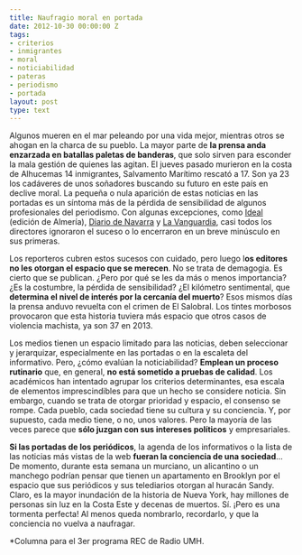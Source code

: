 ```yaml
---
title: Naufragio moral en portada
date: 2012-10-30 00:00:00 Z
tags:
- criterios
- inmigrantes
- moral
- noticiabilidad
- pateras
- periodismo
- portada
layout: post
type: text
---
```


Algunos mueren en el mar peleando por una vida mejor, mientras otros se ahogan en la charca de su pueblo. La mayor parte de **la prensa anda enzarzada en batallas paletas de banderas**, que solo sirven para esconder la mala gestión de quienes las agitan. El jueves pasado murieron en la costa de Alhucemas 14 inmigrantes, Salvamento Marítimo rescató a 17. Son ya 23 los cadáveres de unos soñadores buscando su futuro en este país en declive moral. La pequeña o nula aparición de estas noticias en las portadas es un síntoma más de la pérdida de sensibilidad de algunos profesionales del periodismo. Con algunas excepciones, como [Ideal](http://kiosko.net/es/2012-10-26/np/ideal_almeria.html "Portada") (edición de Almería), [Diario de Navarra](http://www.diariodenavarra.es/ "Portada") y [La Vanguardia](http://kiosko.net/es/2012-10-26/np/lavanguardia.html "Portada"), casi todos los directores ignoraron el suceso o lo encerraron en un breve minúsculo en sus primeras. 

Los reporteros cubren estos sucesos con cuidado, pero luego l**os editores no les otorgan el espacio que se merecen**. No se trata de demagogia. Es cierto que se publican. ¿Pero por qué se les da más o menos importancia? ¿Es la costumbre, la pérdida de sensibilidad? ¿El kilómetro sentimental, que **determina el nivel de interés por la cercanía del muerto**? Esos mismos días la prensa anduvo revuelta con el crimen de El Salobral. Los tintes morbosos provocaron que esta historia tuviera más espacio que otros casos de violencia machista, ya son 37 en 2013.

Los medios tienen un espacio limitado para las noticias, deben seleccionar y jerarquizar, especialmente en las portadas o en la escaleta del informativo. Pero, ¿cómo evalúan la noticiabilidad? **Emplean un proceso rutinario** que, en general, **no está sometido a pruebas de calidad**. Los académicos han intentado agrupar los criterios determinantes, esa escala de elementos imprescindibles para que un hecho se considere noticia. Sin embargo, cuando se trata de otorgar prioridad y espacio, el consenso se rompe. Cada pueblo, cada sociedad tiene su cultura y su conciencia. Y, por supuesto, cada medio tiene, o no, unos valores. Pero la mayoría de las veces parece que **sólo juzgan con sus intereses políticos** y empresariales. 

**Si las portadas de los periódicos**, la agenda de los informativos o la lista de las noticias más vistas de la web **fueran la conciencia de una sociedad**&#8230; De momento, durante esta semana un murciano, un alicantino o un manchego podrían pensar que tienen un apartamento en Brooklyn por el espacio que sus periódicos y sus telediarios otorgan al huracán Sandy. Claro, es la mayor inundación de la historia de Nueva York, hay millones de personas sin luz en la Costa Este y decenas de muertos. Sí. ¡Pero es una tormenta perfecta! Al menos queda nombrarlo, recordarlo, y que la conciencia no vuelva a naufragar.

*Columna para el 3er programa REC de Radio UMH.